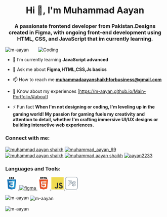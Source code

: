 <h1 align="center">Hi 👋, I'm Muhammad Aayan</h1>
<h3 align="center">A passionate frontend developer from Pakistan.Designs created in Figma, with ongoing front-end development using HTML, CSS, and JavaScript that im currently learning.</h3>
<img align="right" alt="Coding" width="400" src="https://i.pinimg.com/originals/e4/26/70/e426702edf874b181aced1e2fa5c6cde.gif">

<p align="left"> <img src="https://komarev.com/ghpvc/?username=m-aayan&label=Profile%20views&color=0e75b6&style=flat" alt="m-aayan" /> </p>

- 🌱 I’m currently learning **JavaScript advanced**

- 💬 Ask me about **Figma,HTML,CSS,Js basics**

- 📫 How to reach me **muhammadaayanshaikhforbusiness@gmail.com**

- 📄 Know about my experiences [https://m-aayan.github.io/Main-Portfolio/#about)

- ⚡ Fun fact **When I'm not designing or coding, I'm leveling up in the gaming world! My passion for gaming fuels my creativity and attention to detail, whether I'm crafting immersive UI/UX designs or building interactive web experiences.**

<h3 align="left">Connect with me:</h3>
<p align="left">
<a href="https://linkedin.com/in/muhammad aayan shaikh" target="blank"><img align="center" src="https://raw.githubusercontent.com/rahuldkjain/github-profile-readme-generator/master/src/images/icons/Social/linked-in-alt.svg" alt="muhammad aayan shaikh" height="30" width="40" /></a>
<a href="https://instagram.com/muhammad_aayan_69" target="blank"><img align="center" src="https://raw.githubusercontent.com/rahuldkjain/github-profile-readme-generator/master/src/images/icons/Social/instagram.svg" alt="muhammad_aayan_69" height="30" width="40" /></a>
<a href="https://dribbble.com/muhammad aayan shaikh" target="blank"><img align="center" src="https://raw.githubusercontent.com/rahuldkjain/github-profile-readme-generator/master/src/images/icons/Social/dribbble.svg" alt="muhammad aayan shaikh" height="30" width="40" /></a>
<a href="https://www.behance.net/muhammad aayan shaikh" target="blank"><img align="center" src="https://raw.githubusercontent.com/rahuldkjain/github-profile-readme-generator/master/src/images/icons/Social/behance.svg" alt="muhammad aayan shaikh" height="30" width="40" /></a>
<a href="https://discord.gg/aayan2233" target="blank"><img align="center" src="https://raw.githubusercontent.com/rahuldkjain/github-profile-readme-generator/master/src/images/icons/Social/discord.svg" alt="aayan2233" height="30" width="40" /></a>
</p>

<h3 align="left">Languages and Tools:</h3>
<p align="left"> <a href="https://www.w3schools.com/css/" target="_blank" rel="noreferrer"> <img src="https://raw.githubusercontent.com/devicons/devicon/master/icons/css3/css3-original-wordmark.svg" alt="css3" width="40" height="40"/> </a> <a href="https://www.figma.com/" target="_blank" rel="noreferrer"> <img src="https://www.vectorlogo.zone/logos/figma/figma-icon.svg" alt="figma" width="40" height="40"/> </a> <a href="https://www.w3.org/html/" target="_blank" rel="noreferrer"> <img src="https://raw.githubusercontent.com/devicons/devicon/master/icons/html5/html5-original-wordmark.svg" alt="html5" width="40" height="40"/> </a> <a href="https://developer.mozilla.org/en-US/docs/Web/JavaScript" target="_blank" rel="noreferrer"> <img src="https://raw.githubusercontent.com/devicons/devicon/master/icons/javascript/javascript-original.svg" alt="javascript" width="40" height="40"/> </a> <a href="https://www.photoshop.com/en" target="_blank" rel="noreferrer"> <img src="https://raw.githubusercontent.com/devicons/devicon/master/icons/photoshop/photoshop-line.svg" alt="photoshop" width="40" height="40"/> </a> </p>

<p><img align="left" src="https://github-readme-stats.vercel.app/api/top-langs?username=m-aayan&show_icons=true&locale=en&layout=compact" alt="m-aayan" /></p>

<p>&nbsp;<img align="center" src="https://github-readme-stats.vercel.app/api?username=m-aayan&show_icons=true&locale=en" alt="m-aayan" /></p>

<p><img align="center" src="https://github-readme-streak-stats.herokuapp.com/?user=m-aayan&" alt="m-aayan" /></p>
